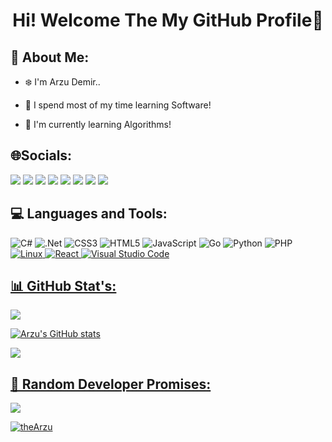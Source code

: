 <h1 align="center">Hi! Welcome The My GitHub Profile👋</h1>

🌵 About Me:
-----------------------------------------
- ❄️ I'm Arzu Demir..

- 🌱 I spend most of my time learning Software!

- 🌙 I'm currently learning Algorithms!


🌐Socials:
-----------------------------------------


<a href="https://twitter.com/theArzuw" target="_blank"><img src="https://img.shields.io/badge/Twitter-%231DA1F2.svg?style=for-the-badge&logo=Twitter&logoColor=white" target="_blank"></a>
<a href="https://www.linkedin.com/in/arzu-demir-034536269/" target="_blank"><img src="https://img.shields.io/badge/-LinkedIn-%230077B5?style=for-the-badge&logo=linkedin&logoColor=white" target="_blank"></a>
<a href="https://open.spotify.com/user/31finxanuy73c7i3gre5v6g7ht4u"><img src="https://img.shields.io/badge/Spotify-1ED760?style=for-the-badge&logo=spotify&logoColor=white" target="_blank"></a>
<a href="https://medium.com/@theArzuw" target="_blank"><img src="https://img.shields.io/badge/Medium-12100E?style=for-the-badge&logo=medium&logoColor=white" target="_blank" /></a>
<a href="https://www.quora.com/profile/Arzu-Demir-13" target="_blank"><img src="https://img.shields.io/badge/Quora-%23B92B27.svg?style=for-the-badge&logo=Quora&logoColor=white" target="_blank"></a>
<a href="https://linktr.ee/theArzuw" target="_blank"><img src="https://img.shields.io/badge/linktree-1de9b6?style=for-the-badge&logo=linktree&logoColor=white" target="_blank"></a>
<a href="mailto:arzudmr2008@gmail.com"><img src="https://img.shields.io/badge/-Gmail-%23333?style=for-the-badge&logo=gmail&logoColor=white" target="_blank"></a>
<a href="https://stackoverflow.com/users/21285076/arzu-demir" target="blank"><img src="https://img.shields.io/badge/-Stackoverflow-FE7A16?style=for-the-badge&logo=stack-overflow&logoColor=white" target="_blank" /></a>
</p>

💻 Languages and Tools:
-----------------------------------------
![C#](https://img.shields.io/badge/c%23-%23239120.svg?style=for-the-badge&logo=c-sharp&logoColor=white) ![.Net](https://img.shields.io/badge/.NET-5C2D91?style=for-the-badge&logo=.net&logoColor=white) ![CSS3](https://img.shields.io/badge/css3-%231572B6.svg?style=for-the-badge&logo=css3&logoColor=white) ![HTML5](https://img.shields.io/badge/html5-%23E34F26.svg?style=for-the-badge&logo=html5&logoColor=white) ![JavaScript](https://img.shields.io/badge/javascript-%23323330.svg?style=for-the-badge&logo=javascript&logoColor=%23F7DF1E)  ![Go](https://img.shields.io/badge/go-%2300ADD8.svg?style=for-the-badge&logo=go&logoColor=white)  ![Python](https://img.shields.io/badge/python-3670A0?style=for-the-badge&logo=python&logoColor=ffdd54) ![PHP](https://img.shields.io/badge/php-%23777BB4.svg?style=for-the-badge&logo=php&logoColor=white) <a href="https://reactjs.org/" target="_blank" rel="noreferrer"> ![Linux](https://img.shields.io/badge/Linux-FCC624?style=for-the-badge&logo=linux&logoColor=black) ![React](https://img.shields.io/badge/react-%2320232a.svg?style=for-the-badge&logo=react&logoColor=%2361DAFB) ![Visual Studio Code](https://img.shields.io/badge/Visual%20Studio%20Code-0078d7.svg?style=for-the-badge&logo=visual-studio-code&logoColor=white) 

📊 GitHub Stat's:
------------------------------------------
![](https://github-readme-stats.vercel.app/api/top-langs/?username=theArzuw&theme=bear&hide_border=false&include_all_commits=false&count_private=false&layout=compact)

![Arzu's GitHub stats](https://github-readme-stats.vercel.app/api?username=theArzuw&show_icons=true&theme=radical)
  
![](https://github-profile-summary-cards.vercel.app/api/cards/profile-details?username=theArzuw&theme=radical)

🌊 Random Developer Promises:
------------------------------------------
![](https://quotes-github-readme.vercel.app/api?type=horizontal&theme=radical)
  
<p align="left"> <img src="https://komarev.com/ghpvc/?username=theArzuw&label=Profile%20views&color=0e75b6&style=flat" alt="theArzu" /> </p>



